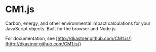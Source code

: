 # CM1.js

Carbon, energy, and other environmental impact calculations for your JavaScript objects. Built for the browser and Node.js.

For documentation, see [http://dkastner.github.com/CM1.js/](http://dkastner.github.com/CM1.js/)
